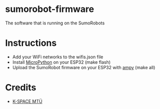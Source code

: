 # sumorobot-firmware
The software that is running on the SumoRobots

# Instructions
* Add your WiFi networks to the wifis.json file
* Install [MicroPython](http://micropython.org/download#esp32) on your ESP32 (make flash)
* Upload the SumoRobot firmware on your ESP32 with [ampy](https://github.com/adafruit/ampy) (make all)

# Credits
* [K-SPACE MTÜ](https://k-space.ee/)
